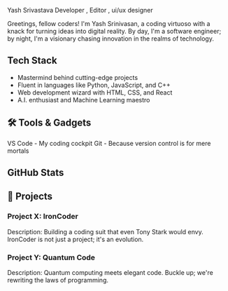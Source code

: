  Yash Srivastava Developer , Editor , ui/ux designer


Greetings, fellow coders! I'm Yash Srinivasan, a coding virtuoso with a knack for turning ideas into digital reality. By day, I'm a software engineer; by night, I'm a visionary chasing innovation in the realms of technology.

##  Tech Stack

-  Mastermind behind cutting-edge projects
-  Fluent in languages like Python, JavaScript, and C++
-  Web development wizard with HTML, CSS, and React
-  A.I. enthusiast and Machine Learning maestro

## 🛠️ Tools & Gadgets

 VS Code - My coding cockpit
 Git - Because version control is for mere mortals


##  GitHub Stats



## 🌟 Projects

### Project X: IronCoder

 Description: Building a coding suit that even Tony Stark would envy. IronCoder is not just a project; it's an evolution.

### Project Y: Quantum Code

Description: Quantum computing meets elegant code. Buckle up; we're rewriting the laws of programming.

